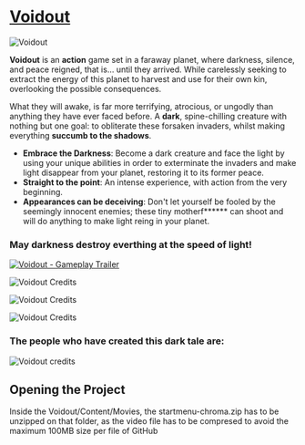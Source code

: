 # [Voidout](https://loopgang-studios.itch.io/voidout)

![Voidout](https://img.itch.zone/aW1nLzM0MDQ3NTkucG5n/original/F5AVl9.png)

**Voidout** is an **action** game set in a faraway planet, where darkness, silence, and peace reigned, that is... until they arrived. While carelessly seeking to extract the energy of this planet to harvest and use for their own kin, overlooking the possible consequences.

What they will awake, is far more terrifying, atrocious, or ungodly than anything they have ever faced before. A **dark**, spine-chilling creature with nothing but one goal: to obliterate these forsaken invaders, whilst making everything **succumb to the shadows**.

 * **Embrace the Darkness**: Become a dark creature and face the light by using your unique abilities in order to exterminate the invaders and make light disappear from your planet, restoring it to its former peace.
 * **Straight to the point**: An intense experience, with action from the very beginning.
 * **Appearances can be deceiving**: Don&#x27;t let yourself be fooled by the seemingly innocent enemies; these tiny motherf****** can shoot and will do anything to make light reing in your planet.

### May darkness destroy everthing at the speed of light!

[![Voidout - Gameplay Trailer](https://img.youtube.com/vi/RxP5DFmDYD4/0.jpg)](https://www.youtube.com/embed/RxP5DFmDYD4)

![Voidout Credits](https://img.itch.zone/aW1nLzM4ODkzMzAuanBn/original/UUo5vT.jpg)

![Voidout Credits](https://img.itch.zone/aW1nLzM4ODkzMzEuanBn/original/zgcqis.jpg)

![Voidout Credits](https://img.itch.zone/aW1nLzM4ODkzMzMuanBn/original/tSrsaG.jpg)

### The people who have created this dark tale are:

![Voidout credits](https://img.itch.zone/aW1nLzM4OTAwMzYucG5n/original/4zf8iQ.png)
 
## Opening the Project

Inside the Voidout/Content/Movies, the startmenu-chroma.zip has to be unzipped on that folder, as the video file has to be compresed to avoid the maximum 100MB size per file of GitHub
